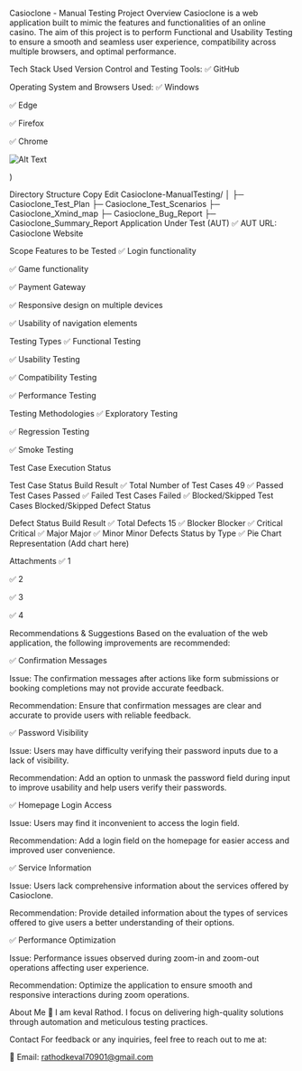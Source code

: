 Casioclone - Manual Testing
Project Overview
Casioclone is a web application built to mimic the features and functionalities of an online casino. The aim of this project is to perform Functional and Usability Testing to ensure a smooth and seamless user experience, compatibility across multiple browsers, and optimal performance.

Tech Stack Used
Version Control and Testing Tools:
✅ GitHub

Operating System and Browsers Used:
✅ Windows

✅ Edge

✅ Firefox

✅ Chrome

![Alt Text]("C:\Users\keval\Downloads\screencapture-casioclone-netlify-app-2025-04-27-21_25_09.png")



)


Directory Structure
Copy
Edit
Casioclone-ManualTesting/
│
├─ Casioclone_Test_Plan
├─ Casioclone_Test_Scenarios
├─ Casioclone_Xmind_map
├─ Casioclone_Bug_Report
├─ Casioclone_Summary_Report
Application Under Test (AUT)
✅ AUT URL: Casioclone Website

Scope
Features to be Tested
✅ Login functionality

✅ Game functionality

✅ Payment Gateway

✅ Responsive design on multiple devices

✅ Usability of navigation elements

Testing Types
✅ Functional Testing

✅ Usability Testing

✅ Compatibility Testing

✅ Performance Testing

Testing Methodologies
✅ Exploratory Testing

✅ Regression Testing

✅ Smoke Testing

Test Case Execution Status

Test Case Status	Build Result
✅ Total Number of Test Cases	49
✅ Passed Test Cases	Passed
✅ Failed Test Cases	Failed
✅ Blocked/Skipped Test Cases	Blocked/Skipped
Defect Status

Defect Status	Build Result
✅ Total Defects	15
✅ Blocker	Blocker
✅ Critical	Critical
✅ Major	Major
✅ Minor	Minor
Defects Status by Type
✅ Pie Chart Representation (Add chart here)

Attachments
✅ 1

✅ 2

✅ 3

✅ 4

Recommendations & Suggestions
Based on the evaluation of the web application, the following improvements are recommended:

✅ Confirmation Messages

Issue: The confirmation messages after actions like form submissions or booking completions may not provide accurate feedback.

Recommendation: Ensure that confirmation messages are clear and accurate to provide users with reliable feedback.

✅ Password Visibility

Issue: Users may have difficulty verifying their password inputs due to a lack of visibility.

Recommendation: Add an option to unmask the password field during input to improve usability and help users verify their passwords.

✅ Homepage Login Access

Issue: Users may find it inconvenient to access the login field.

Recommendation: Add a login field on the homepage for easier access and improved user convenience.

✅ Service Information

Issue: Users lack comprehensive information about the services offered by Casioclone.

Recommendation: Provide detailed information about the types of services offered to give users a better understanding of their options.

✅ Performance Optimization

Issue: Performance issues observed during zoom-in and zoom-out operations affecting user experience.

Recommendation: Optimize the application to ensure smooth and responsive interactions during zoom operations.

About Me
🚀 I am keval Rathod. I focus on delivering high-quality solutions through automation and meticulous testing practices.

Contact
For feedback or any inquiries, feel free to reach out to me at:

📧 Email: rathodkeval70901@gmail.com
